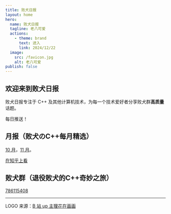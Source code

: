 ```yaml
---
title: 败犬日报
layout: home
hero:
  name: 败犬日报
  tagline: 老八可爱
  actions:
    - theme: brand
      text: 进入
      link: 2024/12/22
  image:
    src: /favicon.jpg
    alt: 老八可爱
publish: false
---
```


## 欢迎来到败犬日报

败犬日报专注于 C++ 及其他计算机技术，为每一个技术爱好者分享败犬群**高质量**话题。

每日推送！

## 月报（败犬のC++每月精选）

[10 月](2024/10/)，[11 月](2024/11/)。

[在知乎上看](https://zhuanlan.zhihu.com/column/c_1846629212653506560)

## 败犬群（退役败犬的C++奇妙之旅）

[786115408](https://qm.qq.com/q/NCJmtSyaoq)

***

LOGO 来源：[B 站 up 主狸花在画画](https://space.bilibili.com/244937198)
